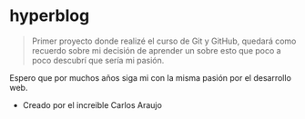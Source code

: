 # hyperblog
> Primer proyecto donde realiz&eacute; el curso de Git y GitHub, quedar&aacute; como recuerdo sobre mi decisi&oacute;n de aprender un sobre esto que poco a poco descubr&iacute; que ser&iacute;a mi pasi&oacute;n.

Espero que por muchos a&ntilde;os siga mi con la misma pasi&oacute;n por el desarrollo web.
* Creado por el increible Carlos Araujo